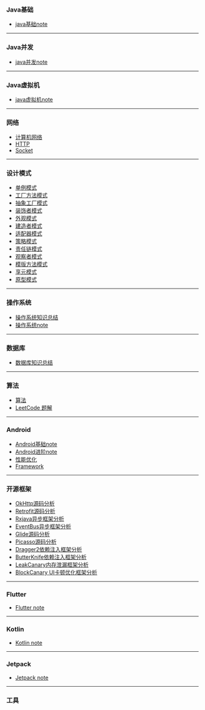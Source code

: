 

### Java基础
- [java基础note](https://github.com/liyanancoder/Android-Notes/tree/master/notes/java基础)

***
### Java并发
- [java并发note](https://github.com/liyanancoder/Android-Notes/tree/master/notes/java并发)

***
### Java虚拟机
- [java虚拟机note](https://github.com/liyanancoder/Android-Notes/tree/master/notes/java虚拟机)


***
### 网络
 - [计算机网络](https://github.com/liyanancoder/Android-Notes/blob/master/notes/网络/计算机网络.md)
 - [HTTP](https://github.com/liyanancoder/Android-Notes/blob/master/notes/网络/HTTP.md)
 - [Socket](https://github.com/liyanancoder/Android-Notes/blob/master/notes/网络/Socket.md)

***
### 设计模式
 - [单例模式](https://github.com/liyanancoder/Android-Notes/blob/master/notes/设计模式/1.单例模式.md)
 - [工厂方法模式](https://github.com/liyanancoder/Android-Notes/blob/master/notes/设计模式/2.工厂方法模式.md)
 - [抽象工厂模式](https://github.com/liyanancoder/Android-Notes/blob/master/notes/设计模式/3.抽象工厂模式.md)
 - [装饰者模式](https://github.com/liyanancoder/Android-Notes/blob/master/notes/设计模式/4.装饰者模式.md)
 - [外观模式](https://github.com/liyanancoder/Android-Notes/blob/master/notes/设计模式/5.外观模式.md)
 - [建造者模式](https://github.com/liyanancoder/Android-Notes/blob/master/notes/设计模式/6.建造者模式.md)
 - [适配器模式](https://github.com/liyanancoder/Android-Notes/blob/master/notes/设计模式/7.适配器模式.md)
 - [策略模式](https://github.com/liyanancoder/Android-Notes/blob/master/notes/设计模式/8.策略模式.md)
 - [责任链模式](https://github.com/liyanancoder/Android-Notes/blob/master/notes/设计模式/9.责任链模式.md)
 - [观察者模式](https://github.com/liyanancoder/Android-Notes/blob/master/notes/设计模式/10.观察者模式.md)
 - [模版方法模式](https://github.com/liyanancoder/Android-Notes/blob/master/notes/设计模式/11.模版方法模式.md)
 - [享元模式](https://github.com/liyanancoder/Android-Notes/blob/master/notes/设计模式/12.享元模式.md)
 - [原型模式](https://github.com/liyanancoder/Android-Notes/blob/master/notes/设计模式/13.原型模式.md)


***
### 操作系统
 - [操作系统知识总结]()
 - [操作系统note](https://github.com/liyanancoder/Android-Notes/tree/master/notes/%E6%93%8D%E4%BD%9C%E7%B3%BB%E7%BB%9F)

***
### 数据库
- [数据库知识总结]()

***
### 算法
- [算法](https://github.com/liyanancoder/Android-Notes/tree/master/notes/%E7%AE%97%E6%B3%95)
- [LeetCode 题解](https://github.com/liyanancoder/LeetcodePractice)

***
### Android
- [Android基础note](https://github.com/liyanancoder/Android-Notes/tree/master/notes/Android/Android基础note)
- [Android进阶note](https://github.com/liyanancoder/Android-Notes/tree/master/notes/Android/Android进阶note)
- [性能优化](https://github.com/liyanancoder/Android-Notes/tree/master/notes/Android/%E6%80%A7%E8%83%BD%E4%BC%98%E5%8C%96)
- [Framework](https://github.com/liyanancoder/Android-Notes/tree/master/notes/Android/Framework)

***
### 开源框架
 - [OkHttp源码分析](https://github.com/liyanancoder/Android-Notes/blob/master/notes/开源框架/OkHttp源码分析.md)
 - [Retrofit源码分析](https://github.com/liyanancoder/Android-Notes/blob/master/notes/开源框架/Retrofit源码分析.md)
 - [Rxjava异步框架分析](https://github.com/liyanancoder/Android-Notes/blob/master/notes/开源框架/Rxjava异步框架分析.md)
 - [EventBus异步框架分析](https://github.com/liyanancoder/Android-Notes/blob/master/notes/开源框架/EventBus异步框架分析.md)
 - [Glide源码分析](https://github.com/liyanancoder/Android-Notes/blob/master/notes/开源框架/Glide源码分析.md)
 - [Picasso源码分析](https://github.com/liyanancoder/Android-Notes/blob/master/notes/开源框架/Picasso源码分析.md)
 - [Dragger2依赖注入框架分析](https://github.com/liyanancoder/Android-Notes/blob/master/notes/开源框架/Dragger2依赖注入框架分析.md)
 - [ButterKnife依赖注入框架分析](https://github.com/liyanancoder/Android-Notes/blob/master/notes/开源框架/ButterKnife依赖注入框架分析.md)
 - [LeakCanary内存泄漏框架分析](https://github.com/liyanancoder/Android-Notes/blob/master/notes/开源框架/LeakCanary内存泄漏框架分析.md)
 - [BlockCanary UI卡顿优化框架分析](https://github.com/liyanancoder/Android-Notes/blob/master/notes/开源框架/BlockCanary%20UI卡顿优化框架分析.md)

***
### Flutter
- [Flutter note]()

***
### Kotlin
- [Kotlin note]()

***
### Jetpack
- [Jetpack note]()

***
### 工具


